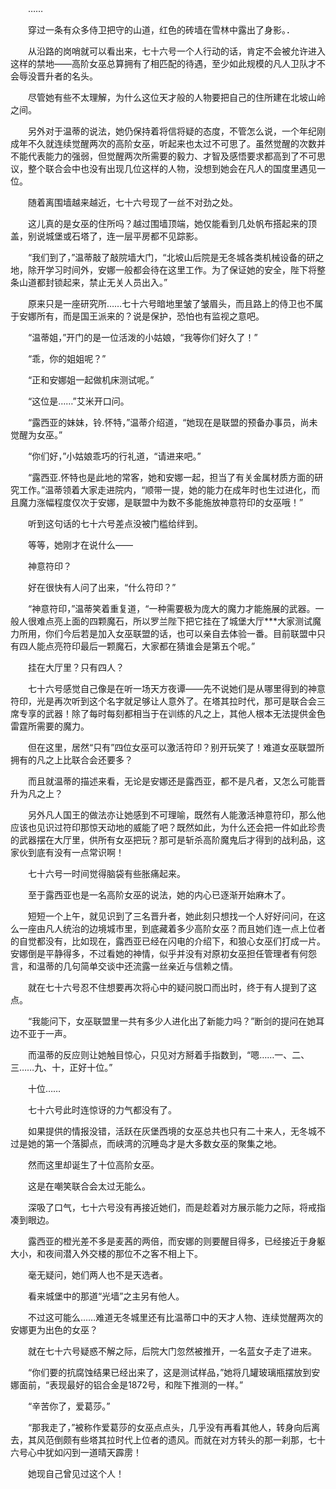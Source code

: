 　　……

　　穿过一条有众多侍卫把守的山道，红色的砖墙在雪林中露出了身影。．

　　从沿路的岗哨就可以看出来，七十六号一个人行动的话，肯定不会被允许进入这样的禁地——高阶女巫总算拥有了相匹配的待遇，至少如此规模的凡人卫队才不会辱没晋升者的名头。

　　尽管她有些不太理解，为什么这位天才般的人物要把自己的住所建在北坡山岭之间。

　　另外对于温蒂的说法，她仍保持着将信将疑的态度，不管怎么说，一个年纪刚成年不久就连续觉醒两次的高阶女巫，听起来也太过不可思了。虽然觉醒的次数并不能代表能力的强弱，但觉醒两次所需要的毅力、才智及感悟要求都高到了不可思议，整个联合会中也没有出现几位这样的人物，没想到她会在凡人的国度里遇见一位。

　　随着离围墙越来越近，七十六号现了一丝不对劲之处。

　　这儿真的是女巫的住所吗？越过围墙顶端，她仅能看到几处帆布搭起来的顶盖，别说城堡或石塔了，连一层平房都不见踪影。

　　“我们到了，”温蒂敲了敲院墙大门，“北坡山后院是无冬城各类机械设备的研之地，除开学习时间外，安娜一般都会待在这里工作。为了保证她的安全，陛下将整条山道都封锁起来，禁止无关人员出入。”

　　原来只是一座研究所……七十六号暗地里皱了皱眉头，而且路上的侍卫也不属于安娜所有，而是国王派来的？说是保护，恐怕也有监视之意吧。

　　“温蒂姐，”开门的是一位活泼的小姑娘，“我等你们好久了！”

　　“乖，你的姐姐呢？”

　　“正和安娜姐一起做机床测试呢。”

　　“这位是……”艾米开口问。

　　“露西亚的妹妹，铃.怀特，”温蒂介绍道，“她现在是联盟的预备办事员，尚未觉醒为女巫。”

　　“你们好，”小姑娘乖巧的行礼道，“请进来吧。”

　　“露西亚.怀特也是此地的常客，她和安娜一起，担当了有关金属材质方面的研究工作。”温蒂领着大家走进院内，“顺带一提，她的能力在成年时也生过进化，而且魔力涨幅程度仅次于安娜，是联盟中为数不多能施放神意符印的女巫哦！”

　　听到这句话的七十六号差点没被门槛给绊到。

　　等等，她刚才在说什么——

　　神意符印？

　　好在很快有人问了出来，“什么符印？”

　　“神意符印，”温蒂笑着重复道，“一种需要极为庞大的魔力才能施展的武器。一般人很难点亮上面的四颗魔石，所以罗兰陛下把它挂在了城堡大厅***大家测试魔力所用，你们今后若是加入女巫联盟的话，也可以亲自去体验一番。目前联盟中只有四人能点亮符印最后一颗魔石，大家都在猜谁会是第五个呢。”

　　挂在大厅里？只有四人？

　　七十六号感觉自己像是在听一场天方夜谭——先不说她们是从哪里得到的神意符印，光是再次听到这个名字就足够让人意外了。在塔其拉时代，那可是联合会三席专享的武器！除了每时每刻都相当于在训练的凡之上，其他人根本无法提供金色雷霆所需要的魔力。

　　但在这里，居然“只有”四位女巫可以激活符印？别开玩笑了！难道女巫联盟所拥有的凡之上比联合会还要多？

　　而且就温蒂的描述来看，无论是安娜还是露西亚，都不是凡者，又怎么可能晋升为凡之上？

　　另外凡人国王的做法亦让她感到不可理喻，既然有人能激活神意符印，那么他应该也见识过符印那惊天动地的威能了吧？既然如此，为什么还会把一件如此珍贵的武器摆在大厅里，供所有女巫把玩？那可是斩杀高阶魔鬼后才得到的战利品，这家伙到底有没有一点常识啊！

　　七十六号一时间觉得脑袋有些胀痛起来。

　　至于露西亚也是一名高阶女巫的说法，她的内心已逐渐开始麻木了。

　　短短一个上午，就见识到了三名晋升者，她此刻只想找一个人好好问问，在这么一座由凡人统治的边境城市里，到底藏着多少高阶女巫？而且她们连一点上位者的自觉都没有，比如现在，露西亚已经在闪电的介绍下，和狼心女巫们打成一片。安娜倒是平静得多，不过看她的神情，似乎并没有对原初女巫担任管理者有何怨言，和温蒂的几句简单交谈中还流露一丝亲近与信赖之情。

　　就在七十六号忍不住想要再次将心中的疑问脱口而出时，终于有人提到了这点。

　　“我能问下，女巫联盟里一共有多少人进化出了新能力吗？”断剑的提问在她耳边不亚于一声。

　　而温蒂的反应则让她触目惊心，只见对方掰着手指数到，“嗯……一、二、三……九、十，正好十位。”

　　十位……

　　七十六号此时连惊讶的力气都没有了。

　　如果提供的情报没错，活跃在灰堡西境的女巫总共也只有二十来人，无冬城不过是她的第一个落脚点，而峡湾的沉睡岛才是大多数女巫的聚集之地。

　　然而这里却诞生了十位高阶女巫。

　　这是在嘲笑联合会太过无能么。

　　深吸了口气，七十六号没有再接近她们，而是趁着对方展示能力之际，将戒指凑到眼边。

　　露西亚的橙光差不多是麦茜的两倍，而安娜的则要醒目得多，已经接近于身躯大小，和夜间潜入外交楼的那位不之客不相上下。

　　毫无疑问，她们两人也不是天选者。

　　看来城堡中的那道“光墙”之主另有他人。

　　不过这可能么……难道无冬城里还有比温蒂口中的天才人物、连续觉醒两次的安娜更为出色的女巫？

　　就在七十六号疑惑不解之际，后院大门忽然被推开，一名蓝女子走了进来。

　　“你们要的抗腐蚀结果已经出来了，这是测试样品，”她将几罐玻璃瓶摆放到安娜面前，“表现最好的铝合金是1872号，和陛下推测的一样。”

　　“辛苦你了，爱葛莎。”

　　“那我走了，”被称作爱葛莎的女巫点点头，几乎没有再看其他人，转身向后离去，其风范倒颇有些塔其拉时代上位者的遗风。而就在对方转头的那一刹那，七十六号心中犹如闪到一道晴天霹雳！

　　她现自己曾见过这个人！
